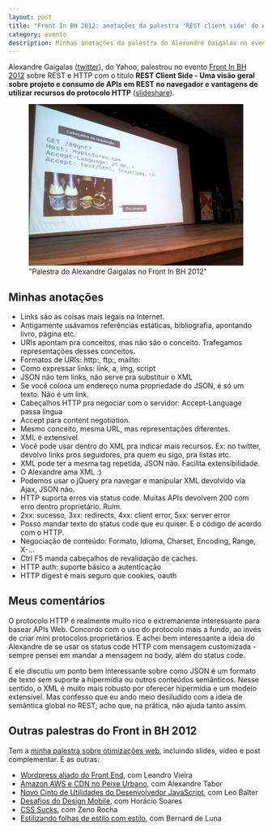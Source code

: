 ```yaml
---
layout: post
title: "Front In BH 2012: anotações da palestra 'REST client side' do Alexandre Gaigalas"
category: evento
description: Minhas anotações da palestra do Alexandre Gaigalas no evento Front in BH 2012
---
```


Alexandre Gaigalas ([twitter](https://twitter.com/alganet/)), do Yahoo, palestrou no evento [Front In BH 2012](http://www.frontinbh.com.br/) sobre REST e HTTP com o título **REST Client Side - Uma visão geral sobre projeto e consumo de APIs em REST no navegador e vantagens de utilizar recursos do protocolo HTTP** ([slideshare](http://www.slideshare.net/Alganet/presentations)).

<figure>
	<img src="img/posts/frontinbh2012/alexandre.jpg">
	<figcaption>"Palestra do Alexandre Gaigalas no Front In BH 2012"</figcaption>
</figure>

## Minhas anotações

* Links são as coisas mais legais na Internet.
* Antigamente usávamos referências estáticas, bibliografia, apontando livro, página etc.
* URIs apontam pra conceitos, mas não são o conceito. Trafegamos representações desses conceitos.
* Formatos de URIs: http:, ftp:, mailto:
* Como expressar links: link, a, img, script
* JSON não tem links, não serve pra substituir o XML
* Se você coloca um endereço numa propriedade do JSON, é só um texto. Não é um link.
* Cabeçalhos HTTP pra negociar com o servidor: Accept-Language passa língua
* Accept para content negotiation.
* Mesmo conceito, mesma URL, mas representações diferentes.
* XML é extensível.
* Você pode usar <link> dentro do XML pra indicar mais recursos. Ex: no twitter, devolvo links pros seguidores, pra quem eu sigo, pra listas etc.
* XML pode ter a mesma tag repetida, JSON não. Facilita extensibilidade.
* O Alexandre ama XML :)
* Podemos usar o jQuery pra navegar e manipular XML devolvido via Ajax, JSON não.
* HTTP suporta erros via status code. Muitas APIs devolvem 200 com erro dentro proprietário. Ruim.
* 2xx: sucesso, 3xx: redirects, 4xx: client error, 5xx: server error
* Posso mandar texto do status code que eu quiser. E o código de acordo com o HTTP.
* Negociação de conteúdo: Formato, Idioma, Charset, Encoding, Range, X-...
* Ctrl F5 manda cabeçalhos de revalidação de caches.
* HTTP auth: suporte básico a autenticação
* HTTP digest é mais seguro que cookies, oauth

## Meus comentários

O protocolo HTTP é realmente muito rico e extremanente interessante para basear APIs Web. Concordo com o uso do protocolo mais a fundo, ao invés de criar mini protocolos proprietários. E achei bem interessante a ideia do Alexandre de se usar os status code HTTP com mensagem customizada - sempre pensei em mandar a mensagem no body, além do status code.

E ele discutiu um ponto bem interessante sobre como JSON é um formato de texto sem suporte a hipermídia ou outros conteúdos semânticos. Nesse sentido, o XML é muito mais robusto por oferecer hipermídia e um modelo extensível. Mas confesso que eu ando meio desiludido com a ideia de semântica global no REST; acho que, na prática, não ajuda tanto assim.



## Outras palestras do Front in BH 2012

Tem a [minha palestra sobre otimizações web](/frontinbh-otimizacoes-web/), incluindo slides, vídeo e post complementar. E as outras:

* [Wordpress aliado do Front End](/front-in-bh-wordpress-leandro-vieira/), com Leandro Vieira
* [Amazon AWS e CDN no Peixe Urbano](/front-in-bh-peixe-urbano-amazon-cdn-alexandre-tabor/), com Alexandre Tabor
* [Novo Cinto de Utilidades do Desenvolvedor JavaScript](/front-in-bh-novidades-mozilla-leo-balter/), com Leo Balter
* [Desafios do Design Mobile](/front-in-bh-desafios-design-mobile-horacio-soares/), com Horácio Soares
* [CSS Sucks](/front-in-bh-css-sucks-zeno-rocha/), com Zeno Rocha
* [Estilizando folhas de estilo com estilo](/front-in-bh-estilizando-css-com-estilo-bernard-de-luna/), com Bernard de Luna

